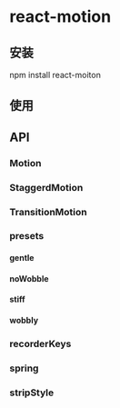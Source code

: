 
# react-motion

## 安装
  
  npm install react-moiton

## 使用

## API

### Motion

### StaggerdMotion

### TransitionMotion

### presets

#### gentle

#### noWobble

#### stiff

#### wobbly

### recorderKeys

### spring

### stripStyle
